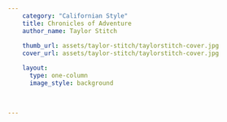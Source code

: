 ```yaml
---
    category: "Californian Style"
    title: Chronicles of Adventure
    author_name: Taylor Stitch
    
    thumb_url: assets/taylor-stitch/taylorstitch-cover.jpg 
    cover_url: assets/taylor-stitch/taylorstitch-cover.jpg

    layout:
      type: one-column
      image_style: background 
      

        
---
```

